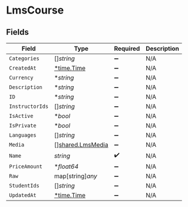 # LmsCourse


## Fields

| Field                                                       | Type                                                        | Required                                                    | Description                                                 |
| ----------------------------------------------------------- | ----------------------------------------------------------- | ----------------------------------------------------------- | ----------------------------------------------------------- |
| `Categories`                                                | []*string*                                                  | :heavy_minus_sign:                                          | N/A                                                         |
| `CreatedAt`                                                 | [*time.Time](https://pkg.go.dev/time#Time)                  | :heavy_minus_sign:                                          | N/A                                                         |
| `Currency`                                                  | **string*                                                   | :heavy_minus_sign:                                          | N/A                                                         |
| `Description`                                               | **string*                                                   | :heavy_minus_sign:                                          | N/A                                                         |
| `ID`                                                        | **string*                                                   | :heavy_minus_sign:                                          | N/A                                                         |
| `InstructorIds`                                             | []*string*                                                  | :heavy_minus_sign:                                          | N/A                                                         |
| `IsActive`                                                  | **bool*                                                     | :heavy_minus_sign:                                          | N/A                                                         |
| `IsPrivate`                                                 | **bool*                                                     | :heavy_minus_sign:                                          | N/A                                                         |
| `Languages`                                                 | []*string*                                                  | :heavy_minus_sign:                                          | N/A                                                         |
| `Media`                                                     | [][shared.LmsMedia](../../../pkg/models/shared/lmsmedia.md) | :heavy_minus_sign:                                          | N/A                                                         |
| `Name`                                                      | *string*                                                    | :heavy_check_mark:                                          | N/A                                                         |
| `PriceAmount`                                               | **float64*                                                  | :heavy_minus_sign:                                          | N/A                                                         |
| `Raw`                                                       | map[string]*any*                                            | :heavy_minus_sign:                                          | N/A                                                         |
| `StudentIds`                                                | []*string*                                                  | :heavy_minus_sign:                                          | N/A                                                         |
| `UpdatedAt`                                                 | [*time.Time](https://pkg.go.dev/time#Time)                  | :heavy_minus_sign:                                          | N/A                                                         |